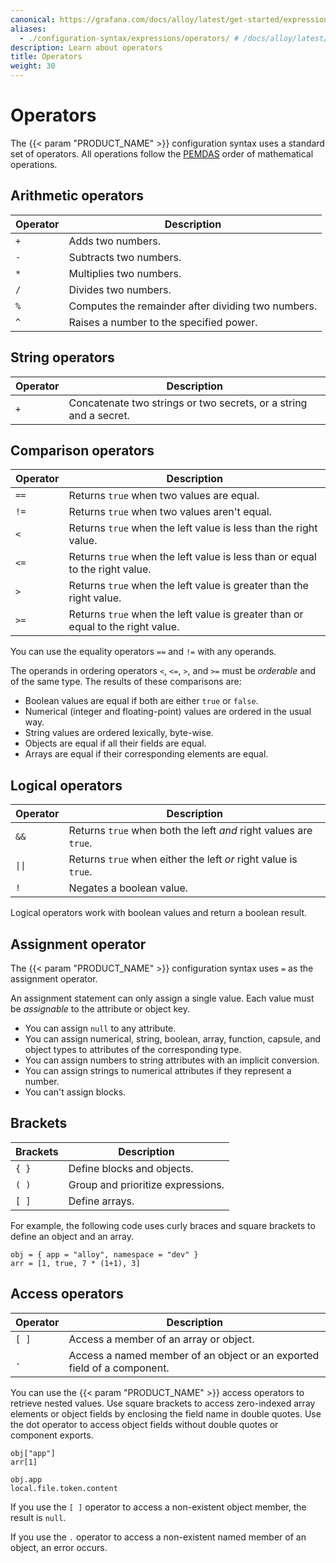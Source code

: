 ```yaml
---
canonical: https://grafana.com/docs/alloy/latest/get-started/expressions/operators/
aliases:
  - ./configuration-syntax/expressions/operators/ # /docs/alloy/latest/get-started/configuration-syntax/expressions/operators/
description: Learn about operators
title: Operators
weight: 30
---
```


# Operators

The {{< param "PRODUCT_NAME" >}} configuration syntax uses a standard set of operators.
All operations follow the [PEMDAS][] order of mathematical operations.

## Arithmetic operators

| Operator | Description                                        |
| -------- | -------------------------------------------------- |
| `+`      | Adds two numbers.                                  |
| `-`      | Subtracts two numbers.                             |
| `*`      | Multiplies two numbers.                            |
| `/`      | Divides two numbers.                               |
| `%`      | Computes the remainder after dividing two numbers. |
| `^`      | Raises a number to the specified power.            |

## String operators

| Operator | Description                                                       |
| -------- | ----------------------------------------------------------------- |
| `+`      | Concatenate two strings or two secrets, or a string and a secret. |

## Comparison operators

| Operator | Description                                                                     |
| -------- | ------------------------------------------------------------------------------- |
| `==`     | Returns `true` when two values are equal.                                       |
| `!=`     | Returns `true` when two values aren't equal.                                    |
| `<`      | Returns `true` when the left value is less than the right value.                |
| `<=`     | Returns `true` when the left value is less than or equal to the right value.    |
| `>`      | Returns `true` when the left value is greater than the right value.             |
| `>=`     | Returns `true` when the left value is greater than or equal to the right value. |

You can use the equality operators `==` and `!=` with any operands.

The operands in ordering operators `<`, `<=`, `>`, and `>=` must be _orderable_ and of the same type.
The results of these comparisons are:

- Boolean values are equal if both are either `true` or `false`.
- Numerical (integer and floating-point) values are ordered in the usual way.
- String values are ordered lexically, byte-wise.
- Objects are equal if all their fields are equal.
- Arrays are equal if their corresponding elements are equal.

## Logical operators

| Operator | Description                                                      |
| -------- | ---------------------------------------------------------------- |
| `&&`     | Returns `true` when both the left _and_ right values are `true`. |
| `\|\|`   | Returns `true` when either the left _or_ right value is `true`.  |
| `!`      | Negates a boolean value.                                         |

Logical operators work with boolean values and return a boolean result.

## Assignment operator

The {{< param "PRODUCT_NAME" >}} configuration syntax uses `=` as the assignment operator.

An assignment statement can only assign a single value.
Each value must be _assignable_ to the attribute or object key.

- You can assign `null` to any attribute.
- You can assign numerical, string, boolean, array, function, capsule, and object types to attributes of the corresponding type.
- You can assign numbers to string attributes with an implicit conversion.
- You can assign strings to numerical attributes if they represent a number.
- You can't assign blocks.

## Brackets

| Brackets | Description                       |
| -------- | --------------------------------- |
| `{ }`    | Define blocks and objects.        |
| `( )`    | Group and prioritize expressions. |
| `[ ]`    | Define arrays.                    |

For example, the following code uses curly braces and square brackets to define an object and an array.

```alloy
obj = { app = "alloy", namespace = "dev" }
arr = [1, true, 7 * (1+1), 3]
```

## Access operators

| Operator | Description                                                             |
| -------- | ----------------------------------------------------------------------- |
| `[ ]`    | Access a member of an array or object.                                  |
| `.`      | Access a named member of an object or an exported field of a component. |

You can use the {{< param "PRODUCT_NAME" >}} access operators to retrieve nested values.
Use square brackets to access zero-indexed array elements or object fields by enclosing the field name in double quotes.
Use the dot operator to access object fields without double quotes or component exports.

```alloy
obj["app"]
arr[1]

obj.app
local.file.token.content
```

If you use the `[ ]` operator to access a non-existent object member, the result is `null`.

If you use the `.` operator to access a non-existent named member of an object, an error occurs.

[PEMDAS]: https://en.wikipedia.org/wiki/Order_of_operations
